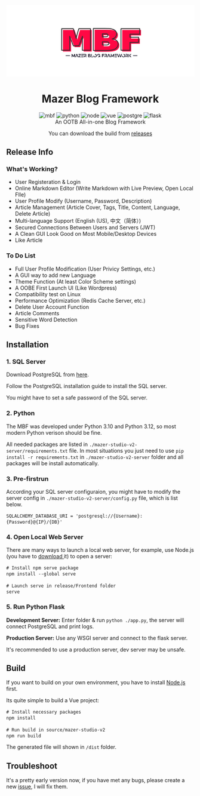 <div align="center">

![Logo](./src/logo.svg)

# Mazer Blog Framework

<img src="https://img.shields.io/badge/Latest-1.9.5-red.svg" alt="mbf">
<img src="https://img.shields.io/badge/Python-3.9+-blue.svg" alt="python">
<img src="https://img.shields.io/badge/Node.js-v20+-rgb(67,141,64).svg" alt="node">
<img src="https://img.shields.io/badge/Vue.js-v3-rgb(53,73,94).svg" alt="vue">
<img src="https://img.shields.io/badge/PostgreSQL-16-rgb(51,103,145).svg" alt="postgre">
<img src="https://img.shields.io/badge/Flask-v3-rgb(58,169,191).svg" alt="flask">

<br>
An OOTB All-in-one Blog Framework
<br>

You can download the build from [releases](https://github.com/Tyuwwe/Mazer-Blog-Framework/releases)

</div>

## Release Info

### What's Working?

* User Registeration & Login
* Online Markdown Editor (Write Markdown with Live Preview, Open Local FIle)
* User Profile Modify (Username, Password, Description)
* Article Management (Article Cover, Tags, Title, Content, Language, Delete Article)
* Multi-language Support (English (US), 中文（简体）)
* Secured Connections Between Users and Servers (JWT)
* A Clean GUI Look Good on Most Mobile/Desktop Devices
* Like Article

### To Do List

* Full User Profile Modification (User Privicy Settings, etc.)
* A GUI way to add new Language
* Theme Function (At least Color Scheme settings)
* A OOBE First Launch UI (Like Wordpress)
* Compatibility test on Linux
* Performance Optimization (Redis Cache Server, etc.)
* Delete User Account Function
* Article Comments
* Sensitive Word Detection
* Bug Fixes

## Installation

### 1. SQL Server

Download PostgreSQL from [here](https://www.postgresql.org/download/).

Follow the PostgreSQL installation guide to install the SQL server.

You might have to set a safe password of the SQL server.

### 2. Python

The MBF was developed under Python 3.10 and Python 3.12, so most modern Python verison should be fine.

All needed packages are listed in `./mazer-studio-v2-server/requirements.txt` file. In most situations you just need to use `pip install -r requirements.txt` in `./mazer-studio-v2-server` folder and all packages will be install automatically.

### 3. Pre-firstrun

According your SQL server configuraion, you might have to modify the server config in `./mazer-studio-v2-server/config.py` file, which is list below.

```
SQLALCHEMY_DATABASE_URI = 'postgresql://{Username}:{Password}@{IP}/{DB}'
```

### 4. Open Local Web Server

There are many ways to launch a local web server, for example, use Node.js (you have to [download ](https://nodejs.org/)it) to open a server:

```shell
# Install npm serve package
npm install --global serve

# Launch serve in release/Frontend folder
serve
```

### 5. Run Python Flask

**Development Server:** Enter folder & run `python ./app.py`, the server will connect PostgreSQL and print logs.

**Production Server:** Use any WSGI server and connect to the flask server.

It's recommended to use a production server, dev server may be unsafe.

## Build

If you want to build on your own environment, you have to install [Node.js](https://nodejs.org/) first.

Its quite simple to build a Vue project:

```shell
# Install necessary packages
npm install

# Run build in source/mazer-studio-v2
npm run build
```

The generated file will shown in `/dist` folder.

## Troubleshoot

It's a pretty early version now, if you have met any bugs, please create a new [issue](https://github.com/Tyuwwe/Mazer-Blog-Framework/issues), I will fix them.
